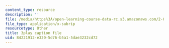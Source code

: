 ```yaml
---
content_type: resource
description: ''
file: /media/https%3A/open-learning-course-data-rc.s3.amazonaws.com/2-003sc-engineering-dynamics-fall-2011/84221912e3205d76b5a15dae3232cd72_ZNVvYg1FOPk.vtt
file_type: application/x-subrip
resourcetype: Other
title: 3play caption file
uid: 84221912-e320-5d76-b5a1-5dae3232cd72
---
```


